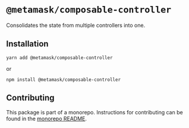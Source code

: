 # `@metamask/composable-controller`

Consolidates the state from multiple controllers into one.

## Installation

`yarn add @metamask/composable-controller`

or

`npm install @metamask/composable-controller`

## Contributing

This package is part of a monorepo. Instructions for contributing can be found in the [monorepo README](../../#readme).
